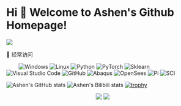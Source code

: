 # Hi 🐼 Welcome to Ashen's Github Homepage!
<img src="https://readme-typing-svg.herokuapp.com/?lines=Hello%20World!;非淡泊无以明志，非宁静无以致远。;非学无以广才，非志无以成学。;淫慢则不能励精，险躁则不能治性。&font=Roboto" />

</p>

🧰 经常访问

&emsp;&emsp; 
![Windows](https://img.shields.io/badge/Windows-0078D6?style=flat-square&logo=windows&logoColor=white)
![Linux](https://img.shields.io/badge/Linux-FCC624?style=style=flat-square&logo=linux&logoColor=black)
![Python](https://img.shields.io/badge/-Python-3776AB?style=flat-square&logo=Python&logoColor=white)
![PyTorch](https://img.shields.io/badge/-PyTorch-EE4C2C?style=flat-square&logo=PyTorch&logoColor=white)
![Sklearn](https://img.shields.io/badge/-Sklearn-F7931E?style=flat-square&logo=scikit-learn&logoColor=white)
![Visual Studio Code](https://img.shields.io/badge/-Visual%20Studio%20Code-007ACC?style=flat-square&logo=Visual%20Studio%20Code&logoColor=fff)
![GitHub](https://img.shields.io/badge/-GitHub-pink?style=flat-square&logo=github)
![Abaqus](https://img.shields.io/badge/-Abaqus-005386?style=flat-square&logo=Dassault-Systèmes&logoColor=fff)
![OpenSees](https://img.shields.io/badge/-OpenSees-666666?style=flat-square&logo=Internet-Archive&logoColor=fff)
![Pi](https://img.shields.io/badge/-Raspberry%20Pi-A22846?style=flat-square&logo=Raspberry-Pi&logoColor=white)
![SCI](https://img.shields.io/badge/-SCI-FFC600?style=flat-square&logo=Elsevier&logoColor=black)

</div>

![Ashen's GitHub stats](https://github-readme-stats.vercel.app/api?username=AshenOneme&show_icons=true&theme=radical)
![Ashen's Bilibili stats](https://stats.justsong.cn/api/bilibili/?id=32783374&theme=radical)
[![trophy](https://github-profile-trophy.vercel.app/?username=AshenOneme&theme=onedark)](https://github.com/ryo-ma/github-profile-trophy)

<div align="center"> 
<img src="https://visitor-badge.glitch.me/badge?page_id=AshenOneme" /> 
<a href="https://mp.weixin.qq.com/s/V-zOT4yfWShJ6UQ0F5T-Sg"><img src="https://img.shields.io/badge/公众号-爱研思谈-brightgreen?style=flat-square&logo=Wechat&logoColor=07C160" /></a>

</div> 


